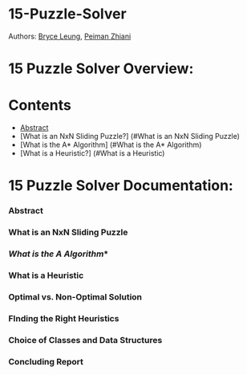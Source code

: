 # **15-Puzzle-Solver**

Authors:
[Bryce Leung](https://github.com/Bryce-Leung),
[Peiman Zhiani](https://github.com/peyz21)

# **15 Puzzle Solver Overview:**

# Contents

- [Abstract](#Abstract)
- [What is an NxN Sliding Puzzle?] (#What is an NxN Sliding Puzzle)
- [What is the A* Algorithm] (#What is the A* Algorithm)
- [What is a Heuristic?] (#What is a Heuristic)

# **15 Puzzle Solver Documentation:**

### **Abstract**

### **What is an NxN Sliding Puzzle**

### **What is the A* Algorithm**

### **What is a Heuristic**

### **Optimal vs. Non-Optimal Solution**

### **FInding the Right Heuristics**

### **Choice of Classes and Data Structures**

### **Concluding Report**

